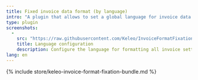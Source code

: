 ```yaml
---
title: Fixed invoice data format (by language)
intro: "A plugin that allows to set a global language for invoice data formats"
type: plugin
screenshots:
  - 
    src: "https://raw.githubusercontent.com/Keleo/InvoiceFormatFixationBundle/main/screenshot.png"
    title: Language configuration
    description: Configure the language for formatting all invoice settings 
lang: en
---
```


{% include store/keleo-invoice-format-fixation-bundle.md %}
